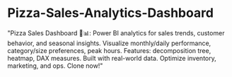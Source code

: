 # Pizza-Sales-Analytics-Dashboard
"Pizza Sales Dashboard 🍕📊: Power BI analytics for sales trends, customer behavior, and seasonal insights. Visualize monthly/daily performance, category/size preferences, peak hours. Features: decomposition tree, heatmap, DAX measures. Built with real-world data. Optimize inventory, marketing, and ops. Clone now!"
